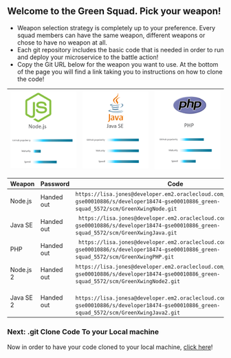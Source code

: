 ## Welcome to the Green Squad. Pick your weapon! ##

+ Weapon selection strategy is completely up to your preference. Every squad members can have the same weapon, different weapons or chose to have no weapon at all.
+ Each git repository includes the basic code that is needed in order to run and deploy your microservice to the battle action!
+ Copy the Git URL below for the weapon you want to use. At the bottom of the page you will find a link taking you to instructions on how to clone the code!

| ![Red Squad](nodejs.png)  | ![Blue Squad](javase.png) | ![Black Squad](php.png) |
|:---:|:---:|:---:|

| Weapon        | Password     | Code  |
| ------------- |-------------| -----|
| Node.js      | Handed out | ``` https://lisa.jones@developer.em2.oraclecloud.com/developer18474-gse00010886/s/developer18474-gse00010886_green-squad_5572/scm/GreenXwingNode.git ``` |
| Java SE      | Handed out      |   ```  https://lisa.jones@developer.em2.oraclecloud.com/developer18474-gse00010886/s/developer18474-gse00010886_green-squad_5572/scm/GreenXwingJava.git ``` |
| PHP | Handed out      |  ```  https://lisa.jones@developer.em2.oraclecloud.com/developer18474-gse00010886/s/developer18474-gse00010886_green-squad_5572/scm/GreenXwingPHP.git ``` |
| Node.js 2     | Handed out | ``` https://lisa.jones@developer.em2.oraclecloud.com/developer18474-gse00010886/s/developer18474-gse00010886_green-squad_5572/scm/GreenXwingNode2.git ``` |
| Java SE 2     | Handed out      |   ```  https://lisa.jonesa@developer.em2.oraclecloud.com/developer18474-gse00010886/s/developer18474-gse00010886_green-squad_5572/scm/GreenXwingJava2.git ``` |

### Next: .git Clone Code To your Local machine ###

Now in order to have your code cloned to your local machine, [click here](../clonecode.md)!
